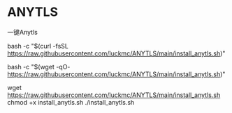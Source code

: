 # ANYTLS
一键Anytls

bash -c "$(curl -fsSL https://raw.githubusercontent.com/luckmc/ANYTLS/main/install_anytls.sh)"

bash -c "$(wget -qO- https://raw.githubusercontent.com/luckmc/ANYTLS/main/install_anytls.sh)"

wget https://raw.githubusercontent.com/luckmc/ANYTLS/main/install_anytls.sh
chmod +x install_anytls.sh
./install_anytls.sh
